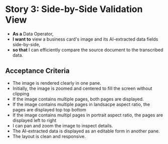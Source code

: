 # Story 3: Side-by-Side Validation View

* **As a** Data Operator,
* **I want to** view a business card's image and its AI-extracted data fields side-by-side,
* **so that** I can efficiently compare the source document to the transcribed data.

## Acceptance Criteria

* The image is rendered clearly in one pane.
* Initially, the image is zoomed and centered to fill the screen without clipping
* If the image contains multiple pages, both pages are displayed.
* If the image contains multiple pages in landsacpe aspect ratio, the pages are displayed top top bottom
* If the image contains multipl pages in portrait aspect ratio, the pages are displayed left to right
* I can pan and zoom the image to inspect details.
* The AI-extracted data is displayed as an editable form in another pane.
* The layout is clean and responsive.
